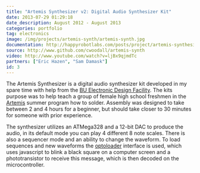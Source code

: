 ```yaml
---
title: "Artemis Synthesizer v2: Digital Audio Synthesizer Kit"
date: 2013-07-29 01:29:18
date_description: August 2012 - August 2013
categories: portfolio
tag: electronics
image: /img/projects/artemis-synth/artemis-synth.jpg
documentation: http://happyrobotlabs.com/posts/project/artemis-synthesizer-a-music-synthesizer-kit/
source: http://www.github.com/cwoodall/artemis-synth
video: http://www.youtube.com/watch?v=ljBx9qjmdTc
partners: ["Eric Hazen", "Sam Damask"]
id: 3
---
```


The Artemis Synthesizer is a digital audio synthesizer kit developed in my spare time with help from the [BU Electronic Design Facility][1]. The kits purpose was to help teach a group of female high school freshmen in the [Artemis][2] summer program how to solder. Assembly was designed to take between 2 and 4 hours for a beginner, but should take closer to 30 minutes for someone with prior experience.

The synthesizer utilizes an ATMega328 and a 12-bit DAC to produce the audio, in its default mode you can play 4 different 8 note scales. There is also a sequencer mode and an ability to change the waveform. To load sequences and new waveforms the [optoloader][3] interface is used, which uses javascript to blink a black square on a computer screen and a phototransistor to receive this message, which is then decoded on the microcontroller.

[1]: http://edf.bu.edu
[2]: http://www.bu.edu/lernet/artemis/
[3]: http://cwoodall.github.io/artemis-synth
